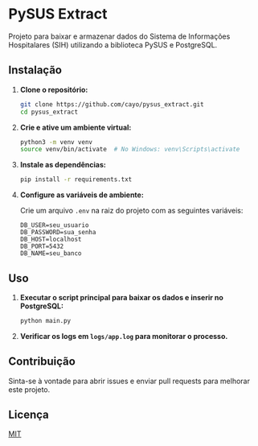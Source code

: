 # PySUS Extract

Projeto para baixar e armazenar dados do Sistema de Informações Hospitalares (SIH) utilizando a biblioteca PySUS e PostgreSQL.

## **Instalação**

1. **Clone o repositório:**

    ```bash
    git clone https://github.com/cayo/pysus_extract.git
    cd pysus_extract
    ```

2. **Crie e ative um ambiente virtual:**

    ```bash
    python3 -m venv venv
    source venv/bin/activate  # No Windows: venv\Scripts\activate
    ```

3. **Instale as dependências:**

    ```bash
    pip install -r requirements.txt
    ```

4. **Configure as variáveis de ambiente:**

    Crie um arquivo `.env` na raiz do projeto com as seguintes variáveis:

    ```env
    DB_USER=seu_usuario
    DB_PASSWORD=sua_senha
    DB_HOST=localhost
    DB_PORT=5432
    DB_NAME=seu_banco
    ```

## **Uso**

1. **Executar o script principal para baixar os dados e inserir no PostgreSQL:**

    ```bash
    python main.py
    ```

2. **Verificar os logs em `logs/app.log` para monitorar o processo.**

## **Contribuição**

Sinta-se à vontade para abrir issues e enviar pull requests para melhorar este projeto.

## **Licença**

[MIT](LICENSE)
